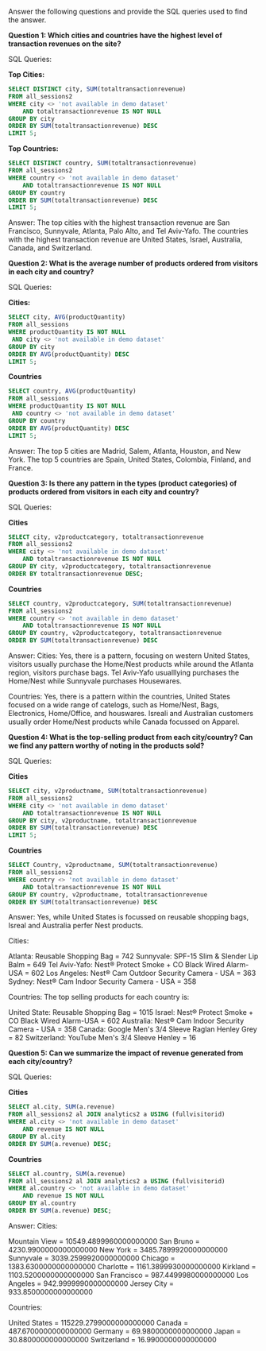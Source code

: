 Answer the following questions and provide the SQL queries used to find the answer.

    
**Question 1: Which cities and countries have the highest level of transaction revenues on the site?**


SQL Queries: 

**Top Cities:**

```SQL
SELECT DISTINCT city, SUM(totaltransactionrevenue)
FROM all_sessions2
WHERE city <> 'not available in demo dataset'
    AND totaltransactionrevenue IS NOT NULL
GROUP BY city
ORDER BY SUM(totaltransactionrevenue) DESC
LIMIT 5;
```

**Top Countries:**

```SQL
SELECT DISTINCT country, SUM(totaltransactionrevenue)
FROM all_sessions2
WHERE country <> 'not available in demo dataset'
    AND totaltransactionrevenue IS NOT NULL
GROUP BY country
ORDER BY SUM(totaltransactionrevenue) DESC
LIMIT 5;
```



Answer: 
The top cities with the highest transaction revenue are San Francisco, Sunnyvale, Atlanta, Palo Alto, and Tel Aviv-Yafo. The countries with the highest transaction revenue are United States, Israel, Australia, Canada, and Switzerland.




**Question 2: What is the average number of products ordered from visitors in each city and country?**


SQL Queries:

**Cities:**

```SQL
SELECT city, AVG(productQuantity)
FROM all_sessions
WHERE productQuantity IS NOT NULL
 AND city <> 'not available in demo dataset'
GROUP BY city
ORDER BY AVG(productQuantity) DESC
LIMIT 5;
```

**Countries**

```SQL
SELECT country, AVG(productQuantity)
FROM all_sessions
WHERE productQuantity IS NOT NULL
 AND country <> 'not available in demo dataset'
GROUP BY country
ORDER BY AVG(productQuantity) DESC
LIMIT 5;
```



Answer:
The top 5 cities are Madrid, Salem, Atlanta, Houston, and New York.
The top 5 countries are Spain, United States, Colombia, Finland, and France.





**Question 3: Is there any pattern in the types (product categories) of products ordered from visitors in each city and country?**


SQL Queries:

**Cities**

```SQL
SELECT city, v2productcategory, totaltransactionrevenue
FROM all_sessions2
WHERE city <> 'not available in demo dataset'
    AND totaltransactionrevenue IS NOT NULL
GROUP BY city, v2productcategory, totaltransactionrevenue
ORDER BY totaltransactionrevenue DESC;
```

**Countries**

```SQL
SELECT country, v2productcategory, SUM(totaltransactionrevenue)
FROM all_sessions2
WHERE country <> 'not available in demo dataset'
    AND totaltransactionrevenue IS NOT NULL
GROUP BY country, v2productcategory, totaltransactionrevenue
ORDER BY SUM(totaltransactionrevenue) DESC
```


Answer:
Cities: Yes, there is a pattern, focusing on western United States, visitors usually purchase the Home/Nest products while around the Atlanta region, visitors purchase bags. Tel Aviv-Yafo usualllying purchases the Home/Nest while Sunnyvale purchases Housewares.

Countries: Yes, there is a pattern within the countries,  United States focused on a wide range of catelogs, such as Home/Nest, Bags, Electronics, Home/Office, and houswares. Isreali and Australian customers usually order Home/Nest products while Canada focussed on Apparel.





**Question 4: What is the top-selling product from each city/country? Can we find any pattern worthy of noting in the products sold?**


SQL Queries:

**Cities**

```SQL
SELECT city, v2productname, SUM(totaltransactionrevenue)
FROM all_sessions2
WHERE city <> 'not available in demo dataset'
    AND totaltransactionrevenue IS NOT NULL
GROUP BY city, v2productname, totaltransactionrevenue
ORDER BY SUM(totaltransactionrevenue) DESC
LIMIT 5;
```

**Countries**

```SQL
SELECT Country, v2productname, SUM(totaltransactionrevenue)
FROM all_sessions2
WHERE country <> 'not available in demo dataset'
    AND totaltransactionrevenue IS NOT NULL
GROUP BY country, v2productname, totaltransactionrevenue
ORDER BY SUM(totaltransactionrevenue) DESC
```

Answer: Yes, while United States is focussed on reusable shopping bags, Isreal and Australia perfer Nest products.

Cities: 

Atlanta: Reusable Shopping Bag =   742
Sunnyvale: SPF-15 Slim & Slender Lip Balm  =  649
Tel Aviv-Yafo: Nest® Protect Smoke + CO Black Wired Alarm-USA =   602
Los Angeles: Nest® Cam Outdoor Security Camera - USA  =  363
Sydney: Nest® Cam Indoor Security Camera - USA  =  358

Countries: The top selling products for each country is:

United State: Reusable Shopping Bag  =  1015
Israel: Nest® Protect Smoke + CO Black Wired Alarm-USA  =  602
Australia: Nest® Cam Indoor Security Camera - USA  =  358
Canada: Google Men's 3/4 Sleeve Raglan Henley Grey  =  82
Switzerland: YouTube Men's 3/4 Sleeve Henley  = 16





**Question 5: Can we summarize the impact of revenue generated from each city/country?**

SQL Queries:

**Cities**

```SQL
SELECT al.city, SUM(a.revenue)
FROM all_sessions2 al JOIN analytics2 a USING (fullvisitorid)
WHERE al.city <> 'not available in demo dataset'
    AND revenue IS NOT NULL
GROUP BY al.city
ORDER BY SUM(a.revenue) DESC;
```

**Countries**

```SQL
SELECT al.country, SUM(a.revenue)
FROM all_sessions2 al JOIN analytics2 a USING (fullvisitorid)
WHERE al.country <> 'not available in demo dataset'
    AND revenue IS NOT NULL
GROUP BY al.country
ORDER BY SUM(a.revenue) DESC;
```


Answer:
Cities:

Mountain View  =  10549.4899960000000000
San Bruno  =  4230.9900000000000000
New York  =  3485.7899920000000000
Sunnyvale  =  3039.2599920000000000
Chicago  =  1383.6300000000000000
Charlotte  =  1161.3899930000000000
Kirkland  =  1103.5200000000000000
San Francisco  =  987.4499980000000000
Los Angeles  =  942.9999990000000000
Jersey City  =  933.8500000000000000

Countries:

United States  =  115229.2799000000000000
Canada  =  487.6700000000000000
Germany  =  69.9800000000000000
Japan  =  30.8800000000000000
Switzerland  =  16.9900000000000000






